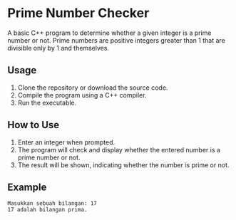 # Prime Number Checker

A basic C++ program to determine whether a given integer is a prime number or not. Prime numbers are positive integers greater than 1 that are divisible only by 1 and themselves.

## Usage

1. Clone the repository or download the source code.
2. Compile the program using a C++ compiler.
3. Run the executable.

## How to Use

1. Enter an integer when prompted.
2. The program will check and display whether the entered number is a prime number or not.
3. The result will be shown, indicating whether the number is prime or not.

## Example

```plaintext
Masukkan sebuah bilangan: 17
17 adalah bilangan prima.
